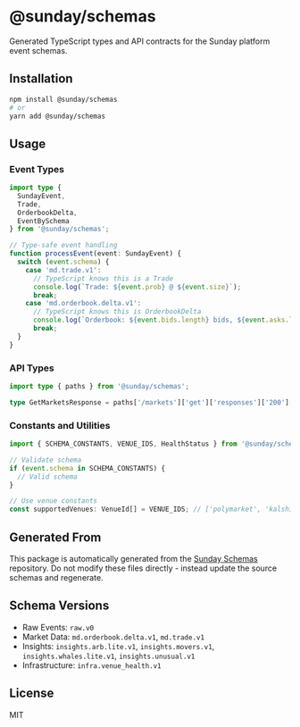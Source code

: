 # @sunday/schemas

Generated TypeScript types and API contracts for the Sunday platform event schemas.

## Installation

```bash
npm install @sunday/schemas
# or
yarn add @sunday/schemas
```

## Usage

### Event Types

```typescript
import type {
  SundayEvent,
  Trade,
  OrderbookDelta,
  EventBySchema
} from '@sunday/schemas';

// Type-safe event handling
function processEvent(event: SundayEvent) {
  switch (event.schema) {
    case 'md.trade.v1':
      // TypeScript knows this is a Trade
      console.log(`Trade: ${event.prob} @ ${event.size}`);
      break;
    case 'md.orderbook.delta.v1':
      // TypeScript knows this is OrderbookDelta
      console.log(`Orderbook: ${event.bids.length} bids, ${event.asks.length} asks`);
      break;
  }
}
```

### API Types

```typescript
import type { paths } from '@sunday/schemas';

type GetMarketsResponse = paths['/markets']['get']['responses']['200']['content']['application/json'];
```

### Constants and Utilities

```typescript
import { SCHEMA_CONSTANTS, VENUE_IDS, HealthStatus } from '@sunday/schemas';

// Validate schema
if (event.schema in SCHEMA_CONSTANTS) {
  // Valid schema
}

// Use venue constants
const supportedVenues: VenueId[] = VENUE_IDS; // ['polymarket', 'kalshi']
```

## Generated From

This package is automatically generated from the [Sunday Schemas](https://github.com/rakeyshgidwani/sunday-schemas) repository. Do not modify these files directly - instead update the source schemas and regenerate.

## Schema Versions

- Raw Events: `raw.v0`
- Market Data: `md.orderbook.delta.v1`, `md.trade.v1`
- Insights: `insights.arb.lite.v1`, `insights.movers.v1`, `insights.whales.lite.v1`, `insights.unusual.v1`
- Infrastructure: `infra.venue_health.v1`

## License

MIT